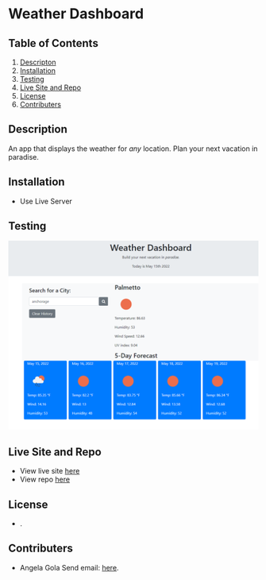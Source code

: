 # Weather Dashboard

## Table of Contents

1. [Descripton](#description)
2. [Installation](#installation)
3. [Testing](#Testing)
4. [Live Site and Repo](#live-site-and-repo)
5. [License](#license)
6. [Contributers](#contributers)

## Description

An app that displays the weather for *any* location. Plan your next vacation in paradise.

## Installation

* Use Live Server

## Testing

![Look an image!](./assets/exampleimg.png "Example of Output")

## Live Site and Repo

* View live site [here](https://angelagola-ko.github.io/Weather-Dashboard/)
* View repo [here](https://github.com/angelagola-ko/Weather-Dashboard)

## License

 * .

## Contributers

* Angela Gola Send email: [here](mailto:angelagola.ko@gmail.com).
